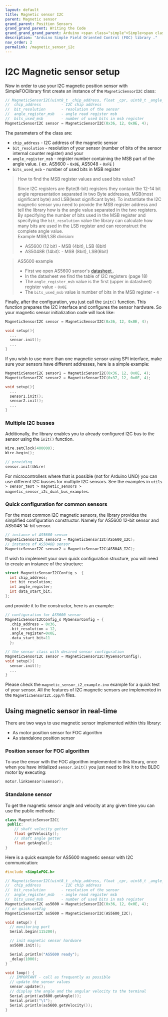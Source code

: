 ```yaml
---
layout: default
title: Magnetic sensor I2C
parent: Magnetic sensor
grand_parent: Position Sensors
grand_grand_parent: Writing the Code
grand_grand_grand_parent: Arduino <span class="simple">Simple<span class="foc">FOC</span>library</span>
description: "Arduino Simple Field Oriented Control (FOC) library ."
nav_order: 2
permalink: /magnetic_sensor_i2c
---
```



# I2C Magnetic sensor setup

Now in order to use your I2C magnetic position sensor with <span class="simple">Simple<span class="foc">FOC</span>library</span> first create an instance of the `MagneticSensorI2C` class:
```cpp
// MagneticSensorI2C(uint8_t _chip_address, float _cpr, uint8_t _angle_register_msb)
//  chip_address         - I2C chip address
//  bit_resolution       - resolution of the sensor
//  angle_register_msb   - angle read register msb
//  bits_used_msb        - number of used bits in msb register
MagneticSensorI2C sensor = MagneticSensorI2C(0x36, 12, 0x0E, 4);
```

The parameters of the class are:
 - `chip_address` - I2C address of the magnetic sensor 
 - `bit_resolution` - resolution of your sensor (number of bits of the sensor internal counter register) and your
 - `angle_register_msb` - register number containing the MSB part of the angle value. ( ex. AS5600 - `0x0E`, AS5048 - `0xFE` ) 
 - `bits_used_msb` - number of used bits in MSB register

<blockquote class="info"> <p class="heading">How to find the MSB register values and used bits value?</p>

Since I2C registers are Byte(8-bit) registers they contain the 12-14 bit angle representation separated in two Byte addresses,  MSB(most significant byte) and LSB(least significant byte).
To instantiate the I2C magnetic sensor you need to provide the MSB register address and tell the library how is the angle value separated in the two registers. By specifying the number of bits used in the MSB register and specifying the <code class="highlighter-rouge">bit_resolution</code> value the library can calculate how many bits are used in the LSB register and can reconstruct the complete angle value.
<br>
Example MSB/LSB division:
<ul>
<li>AS5600 (12 bit) - MSB (4bit), LSB (8bit)</li>
<li>AS5048B (14bit): - MSB (8bit), LSB(6bit)</li>
</ul>
</blockquote>
<blockquote class="info">
<p class="heading">AS5600 example</p>
<ul>
  <li> First we open AS5600 sensor's <a href="https://ams.com/documents/20143/36005/AS5600_DS000365_5-00.pdf" target="_blank"> datasheet <i class="fa fa-external-link"></i></a>.</li>
  <li> In the datasheet we find the table of I2C registers (page 18)</li>
  <li> The <code class="highlighter-rouge">angle_register_msb</code> value is the first (upper in datasheet) register value - <code class="highlighter-rouge">0x0E</code></li>
  <li> The <code class="highlighter-rouge">bits_used_msb</code> value is number of bits in the MSB register - <code class="highlighter-rouge">4</code></li>
</ul>
</blockquote>

Finally, after the configuration, you just call the `init()` function. This function prepares the I2C interface and configures the sensor hardware. So your magnetic sensor initialization code will look like:
```cpp
MagneticSensorI2C sensor = MagneticSensorI2C(0x36, 12, 0x0E, 4);

void setup(){
  ...
  sensor.init();
  ...
}
```

If you wish to use more than one magnetic sensor using SPI interface, make sure your sensors have different addresses, here is a simple example:
```cpp
MagneticSensorI2C sensor1 = MagneticSensorI2C(0x36, 12, 0x0E, 4);
MagneticSensorI2C sensor2 = MagneticSensorI2C(0x37, 12, 0x0E, 4);

void setup(){
  ...
  sensor1.init();
  sensor2.init();
  ...
}
```


### Multiple I2C busses 

Additionally, the library enables you to already configured I2C bus to the sensor using the `init()` function.
```cpp
Wire.setClock(400000);
Wire.begin();

// providing 
sensor.init(&Wire)
```
For microcontrollers where that is possible (not for Arduino UNO) you can use different I2C busses for multiple I2C sensors. See the examples in `utils > sensor_test > magnetic_sensors > magnetic_sensor_i2c_dual_bus_examples`. 

###  Quick configuration for common sensors

For the most common I2C magnetic sensors, the library provides the simplified configuration constructor. Namely for AS5600 12-bit sensor and AS5048 14-bit sensor.
```cpp
// instance of AS5600 sensor
MagneticSensorI2C sensor2 = MagneticSensorI2C(AS5600_I2C);
// instance of AS5048B sensor
MagneticSensorI2C sensor2 = MagneticSensorI2C(AS5048_I2C);
```
If wish to implement your own quick configuration structure, you will need to create an instance of the structure:
```cpp
struct MagneticSensorI2CConfig_s  {
  int chip_address;
  int bit_resolution; 
  int angle_register;
  int data_start_bit; 
};
```
and provide it to the constructor, here is an example:
```cpp
// configuration for AS5600 sensor
MagneticSensorI2CConfig_s MySensorConfig = {
  .chip_address = 0x36, 
  .bit_resolution = 12, 
  .angle_register=0x0E, 
  .data_start_bit=11
  }; 

// the sensor class with desired sensor configuration
MagneticSensorI2C sensor = MagneticSensorI2C(MySensorConfig);
void setup(){
  sensor.init();
  ...
}
```

Please check the `magnetic_sensor_i2_example.ino` example for a quick test of your sensor. All the features of I2C magnetic sensors are implemented in the `MagneticSensorI2C.cpp/h` files. 

## Using magnetic sensor in real-time

There are two ways to use magnetic sensor implemented within this library:
- As motor position sensor for FOC algorithm
- As standalone position sensor

### Position sensor for FOC algorithm

To use the ensor with the FOC algorithm implemented in this library, once when you have initialized `sensor.init()` you just need to link it to the BLDC motor by executing:
```cpp
motor.linkSensor(&sensor);
```

### Standalone sensor 

To get the magnetic sensor angle and velocity at any given time you can use the public methods:
```cpp
class MagneticSensorI2C{
 public:
    // shaft velocity getter
    float getVelocity();
  	// shaft angle getter
    float getAngle();
}
```

Here is a quick example for AS5600 magnetic sensor with I2C communication:
```cpp
#include <SimpleFOC.h>

// MagneticSensorI2C(uint8_t _chip_address, float _cpr, uint8_t _angle_register_msb)
//  chip_address         - I2C chip address
//  bit_resolution       - resolution of the sensor
//  angle_register_msb   - angle read register msb
//  bits_used_msb        - number of used bits in msb register
MagneticSensorI2C as5600 = MagneticSensorI2C(0x36, 12, 0x0E, 4);
// or quick config
MagneticSensorI2C as5600 = MagneticSensorI2C(AS5600_I2C);

void setup() {
  // monitoring port
  Serial.begin(115200);

  // init magnetic sensor hardware
  as5600.init();

  Serial.println("AS5600 ready");
  _delay(1000);
}

void loop() {
  // IMPORTANT - call as frequently as possible
  // update the sensor values 
  sensor.update();
  // display the angle and the angular velocity to the terminal
  Serial.print(as5600.getAngle());
  Serial.print("\t");
  Serial.println(as5600.getVelocity());
}
```